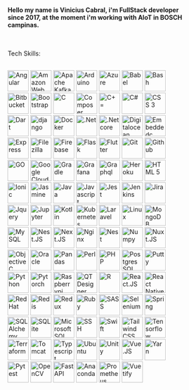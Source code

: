 <div style="width: 100%; display: flex; flex-direction: column; align-items: center; justify-content: center;">
    <div style="width: 80%; display: flex; padding-bottom: 30px;">
        <h4>Hello my name is Vinicius Cabral, i'm FullStack developer since 2017, at the moment i'm working with AIoT in
            BOSCH campinas.</h4>
    </div>
    <div style="width: 80%; display: flex; align-items: center; padding-bottom: 30px;">
        Tech Skills:
    </div>
    <div style="width: 80%; flex-direction: row; flex-wrap: wrap;">
        <img height="48px" width="48px"
            src="https://cdn.jsdelivr.net/gh/devicons/devicon/icons/angularjs/angularjs-original.svg" title="Angular" />
        <img height="48px" width="48px"
            src="https://cdn.jsdelivr.net/gh/devicons/devicon/icons/amazonwebservices/amazonwebservices-original-wordmark.svg"
            title="Amazon Web Services" />
        <img height="48px" width="48px"
            src="https://cdn.jsdelivr.net/gh/devicons/devicon/icons/apachekafka/apachekafka-original-wordmark.svg"
            title="Apache Kafka" />
        <img height="48px" width="48px"
            src="https://cdn.jsdelivr.net/gh/devicons/devicon/icons/arduino/arduino-original.svg" title="Arduino" />
        <img height="48px" width="48px"
            src="https://cdn.jsdelivr.net/gh/devicons/devicon/icons/azure/azure-original.svg" title="Azure" />
        <img height="48px" width="48px"
            src="https://cdn.jsdelivr.net/gh/devicons/devicon/icons/babel/babel-original.svg" title="Babel" />
        <img height="48px" width="48px" src="https://cdn.jsdelivr.net/gh/devicons/devicon/icons/bash/bash-original.svg"
            title="Bash" />
        <img height="48px" width="48px"
            src="https://cdn.jsdelivr.net/gh/devicons/devicon/icons/bitbucket/bitbucket-original-wordmark.svg"
            title="Bitbucket" />
        <img height="48px" width="48px"
            src="https://cdn.jsdelivr.net/gh/devicons/devicon/icons/bootstrap/bootstrap-original-wordmark.svg"
            title="Bootstrap" />
        <img height="48px" width="48px" src="https://cdn.jsdelivr.net/gh/devicons/devicon/icons/c/c-original.svg"
            title="C" />
        <img height="48px" width="48px"
            src="https://cdn.jsdelivr.net/gh/devicons/devicon/icons/composer/composer-original.svg" title="Composer" />
        <img height="48px" width="48px"
            src="https://cdn.jsdelivr.net/gh/devicons/devicon/icons/cplusplus/cplusplus-original.svg" title="C+=" />
        <img height="48px" width="48px"
            src="https://cdn.jsdelivr.net/gh/devicons/devicon/icons/csharp/csharp-original.svg" title="C#" />
        <img height="48px" width="48px"
            src="https://cdn.jsdelivr.net/gh/devicons/devicon/icons/css3/css3-original-wordmark.svg" title="CSS 3" />
        <img height="48px" width="48px" src="https://cdn.jsdelivr.net/gh/devicons/devicon/icons/dart/dart-original.svg"
            title="Dart" />
        <img height="48px" width="48px"
            src="https://cdn.jsdelivr.net/gh/devicons/devicon/icons/django/django-plain-wordmark.svg" title="django" />
        <img height="48px" width="48px"
            src="https://cdn.jsdelivr.net/gh/devicons/devicon/icons/docker/docker-original-wordmark.svg"
            title="Docker" />
        <img height="48px" width="48px"
            src="https://cdn.jsdelivr.net/gh/devicons/devicon/icons/dot-net/dot-net-original-wordmark.svg"
            title=".Net" />
        <img height="48px" width="48px"
            src="https://cdn.jsdelivr.net/gh/devicons/devicon/icons/dotnetcore/dotnetcore-original.svg"
            title=".Netcore" />
        <img height="48px" width="48px"
            src="https://cdn.jsdelivr.net/gh/devicons/devicon/icons/digitalocean/digitalocean-original-wordmark.svg"
            title="Digitalocean" />
        <!-- <img height="48px" width="48px" src="https://cdn.jsdelivr.net/gh/devicons/devicon/icons/elixir/elixir-original-wordmark.svg" title="Elixir"/> -->
        <img height="48px" width="48px"
            src="https://cdn.jsdelivr.net/gh/devicons/devicon/icons/embeddedc/embeddedc-original-wordmark.svg"
            title="Embeddedc" />
        <img height="48px" width="48px"
            src="https://cdn.jsdelivr.net/gh/devicons/devicon/icons/express/express-original.svg" title="Express" />
        <img height="48px" width="48px"
            src="https://cdn.jsdelivr.net/gh/devicons/devicon/icons/filezilla/filezilla-plain.svg" title="Filezilla" />
        <img height="48px" width="48px"
            src="https://cdn.jsdelivr.net/gh/devicons/devicon/icons/firebase/firebase-plain.svg" title="Firebase" />
        <img height="48px" width="48px"
            src="https://cdn.jsdelivr.net/gh/devicons/devicon/icons/flask/flask-original.svg" title="Flask" />
        <img height="48px" width="48px"
            src="https://cdn.jsdelivr.net/gh/devicons/devicon/icons/flutter/flutter-original.svg" title="Flutter" />
        <img height="48px" width="48px"
            src="https://cdn.jsdelivr.net/gh/devicons/devicon/icons/git/git-original-wordmark.svg" title="Git" />
        <img height="48px" width="48px"
            src="https://cdn.jsdelivr.net/gh/devicons/devicon/icons/github/github-original.svg" title="Github" />
        <img height="48px" width="48px" src="https://cdn.jsdelivr.net/gh/devicons/devicon/icons/go/go-original.svg"
            title="GO" />
        <img height="48px" width="48px"
            src="https://cdn.jsdelivr.net/gh/devicons/devicon/icons/googlecloud/googlecloud-original-wordmark.svg"
            title="Google Cloud" />
        <img height="48px" width="48px" src="https://cdn.jsdelivr.net/gh/devicons/devicon/icons/gradle/gradle-plain.svg"
            title="Gradle" />
        <img height="48px" width="48px"
            src="https://cdn.jsdelivr.net/gh/devicons/devicon/icons/grafana/grafana-original-wordmark.svg"
            title="Grafana" />
        <img height="48px" width="48px"
            src="https://cdn.jsdelivr.net/gh/devicons/devicon/icons/graphql/graphql-plain.svg" title="Graphql" />
        <!-- <img height="48px" width="48px" src="https://cdn.jsdelivr.net/gh/devicons/devicon/icons/haskell/haskell-original-wordmark.svg" title="haskell"/> -->
        <img height="48px" width="48px"
            src="https://cdn.jsdelivr.net/gh/devicons/devicon/icons/heroku/heroku-original-wordmark.svg"
            title="Heroku" />
        <img height="48px" width="48px"
            src="https://cdn.jsdelivr.net/gh/devicons/devicon/icons/html5/html5-original-wordmark.svg" title="HTML 5" />
        <img height="48px" width="48px"
            src="https://cdn.jsdelivr.net/gh/devicons/devicon/icons/ionic/ionic-original.svg" title="Ionic" />
        <img height="48px" width="48px"
            src="https://cdn.jsdelivr.net/gh/devicons/devicon/icons/jasmine/jasmine-plain-wordmark.svg"
            title="Jasmine" />
        <img height="48px" width="48px"
            src="https://cdn.jsdelivr.net/gh/devicons/devicon/icons/java/java-original-wordmark.svg" title="Java" />
        <img height="48px" width="48px"
            src="https://cdn.jsdelivr.net/gh/devicons/devicon/icons/javascript/javascript-original.svg"
            title="Javascript" />
        <img height="48px" width="48px" src="https://cdn.jsdelivr.net/gh/devicons/devicon/icons/jest/jest-plain.svg"
            title="Jest" />
        <img height="48px" width="48px"
            src="https://cdn.jsdelivr.net/gh/devicons/devicon/icons/jenkins/jenkins-original.svg" title="Jenkins" />
        <img height="48px" width="48px"
            src="https://cdn.jsdelivr.net/gh/devicons/devicon/icons/jira/jira-original-wordmark.svg" title="Jira" />
        <img height="48px" width="48px"
            src="https://cdn.jsdelivr.net/gh/devicons/devicon/icons/jquery/jquery-original-wordmark.svg"
            title="Jquery" />
        <!-- <img height="48px" width="48px" src="https://cdn.jsdelivr.net/gh/devicons/devicon/icons/julia/julia-original-wordmark.svg" title="julia"/> -->
        <img height="48px" width="48px"
            src="https://cdn.jsdelivr.net/gh/devicons/devicon/icons/jupyter/jupyter-original-wordmark.svg"
            title="Jupyter" />
        <img height="48px" width="48px"
            src="https://cdn.jsdelivr.net/gh/devicons/devicon/icons/kotlin/kotlin-original-wordmark.svg"
            title="Kotlin" />
        <img height="48px" width="48px"
            src="https://cdn.jsdelivr.net/gh/devicons/devicon/icons/kubernetes/kubernetes-plain-wordmark.svg"
            title="Kubernetes" />
        <img height="48px" width="48px"
            src="https://cdn.jsdelivr.net/gh/devicons/devicon/icons/laravel/laravel-plain-wordmark.svg"
            title="Laravel" />
        <!-- <img height="48px" width="48px" src="https://cdn.jsdelivr.net/gh/devicons/devicon/icons/lua/lua-original-wordmark.svg" title="lua"/> -->
        <img height="48px" width="48px"
            src="https://cdn.jsdelivr.net/gh/devicons/devicon/icons/linux/linux-original.svg" title="Linux" />
        <img height="48px" width="48px"
            src="https://cdn.jsdelivr.net/gh/devicons/devicon/icons/mongodb/mongodb-original-wordmark.svg"
            title="MongoDB" />
        <img height="48px" width="48px"
            src="https://cdn.jsdelivr.net/gh/devicons/devicon/icons/mysql/mysql-original-wordmark.svg" title="MySQL" />
        <img height="48px" width="48px"
            src="https://cdn.jsdelivr.net/gh/devicons/devicon/icons/nestjs/nestjs-plain-wordmark.svg" title="Nest.JS" />
        <img height="48px" width="48px"
            src="https://cdn.jsdelivr.net/gh/devicons/devicon/icons/nextjs/nextjs-original.svg" title="Next.JS" />
        <img height="48px" width="48px"
            src="https://cdn.jsdelivr.net/gh/devicons/devicon/icons/nginx/nginx-original.svg" title="Nginx" />
        <img height="48px" width="48px"
            src="https://cdn.jsdelivr.net/gh/devicons/devicon/icons/nodejs/nodejs-original-wordmark.svg" title="Nest" />
        <img height="48px" width="48px"
            src="https://cdn.jsdelivr.net/gh/devicons/devicon/icons/numpy/numpy-original-wordmark.svg" title="Numpy" />
        <img height="48px" width="48px"
            src="https://cdn.jsdelivr.net/gh/devicons/devicon/icons/nuxtjs/nuxtjs-original-wordmark.svg"
            title="Nuxt.JS" />
        <img height="48px" width="48px"
            src="https://cdn.jsdelivr.net/gh/devicons/devicon/icons/objectivec/objectivec-plain.svg"
            title="Objective C" />
        <img height="48px" width="48px"
            src="https://cdn.jsdelivr.net/gh/devicons/devicon/icons/oracle/oracle-original.svg" title="Oracle" />
        <img height="48px" width="48px"
            src="https://cdn.jsdelivr.net/gh/devicons/devicon/icons/pandas/pandas-original-wordmark.svg"
            title="Pandas" />
        <img height="48px" width="48px" src="https://cdn.jsdelivr.net/gh/devicons/devicon/icons/perl/perl-original.svg"
            title="Perl" />
        <img height="48px" width="48px" src="https://cdn.jsdelivr.net/gh/devicons/devicon/icons/php/php-original.svg"
            title="PHP" />
        <img height="48px" width="48px"
            src="https://cdn.jsdelivr.net/gh/devicons/devicon/icons/postgresql/postgresql-original-wordmark.svg"
            title="Postgres SQL" />
        <img height="48px" width="48px"
            src="https://cdn.jsdelivr.net/gh/devicons/devicon/icons/putty/putty-original.svg" title="Putty" />
        <img height="48px" width="48px"
            src="https://cdn.jsdelivr.net/gh/devicons/devicon/icons/python/python-original-wordmark.svg"
            title="Python" />
        <img height="48px" width="48px"
            src="https://cdn.jsdelivr.net/gh/devicons/devicon/icons/pytorch/pytorch-original-wordmark.svg"
            title="Pytorch" />
        <img height="48px" width="48px"
            src="https://cdn.jsdelivr.net/gh/devicons/devicon/icons/raspberrypi/raspberrypi-original-wordmark.svg"
            title="Raspberrypi" />
        <img height="48px" width="48px" src="https://cdn.jsdelivr.net/gh/devicons/devicon/icons/qt/qt-original.svg"
            title="QT Designer" />
        <img height="48px" width="48px" src="https://cdn.jsdelivr.net/gh/devicons/devicon/icons/r/r-original.svg"
            title="R" />
        <img height="48px" width="48px"
            src="https://cdn.jsdelivr.net/gh/devicons/devicon/icons/react/react-original-wordmark.svg"
            title="React.JS" />
        <img height="48px" width="48px"
            src="https://cdn.jsdelivr.net/gh/devicons/devicon/icons/react/react-original-wordmark.svg"
            title="React Native" />
        <img height="48px" width="48px"
            src="https://cdn.jsdelivr.net/gh/devicons/devicon/icons/redhat/redhat-plain-wordmark.svg" title="Red Hat" />
        <img height="48px" width="48px"
            src="https://cdn.jsdelivr.net/gh/devicons/devicon/icons/redis/redis-original-wordmark.svg" title="Redis" />
        <img height="48px" width="48px"
            src="https://cdn.jsdelivr.net/gh/devicons/devicon/icons/redux/redux-original.svg" title="Redux" />
        <img height="48px" width="48px"
            src="https://cdn.jsdelivr.net/gh/devicons/devicon/icons/ruby/ruby-original-wordmark.svg" title="Ruby" />
        <!-- <img height="48px" width="48px" src="https://cdn.jsdelivr.net/gh/devicons/devicon/icons/rust/rust-plain.svg" title="rust"/> -->
        <img height="48px" width="48px" src="https://cdn.jsdelivr.net/gh/devicons/devicon/icons/sass/sass-original.svg"
            title="SASS" />
        <img height="48px" width="48px"
            src="https://cdn.jsdelivr.net/gh/devicons/devicon/icons/selenium/selenium-original.svg" title="Selenium" />
        <!-- <img height="48px" width="48px" src="https://cdn.jsdelivr.net/gh/devicons/devicon/icons/solidity/solidity-original.svg" title="solidity"/> -->
        <img height="48px" width="48px"
            src="https://cdn.jsdelivr.net/gh/devicons/devicon/icons/spring/spring-original-wordmark.svg"
            title="Spring" />
        <img height="48px" width="48px"
            src="https://cdn.jsdelivr.net/gh/devicons/devicon/icons/sqlalchemy/sqlalchemy-original-wordmark.svg"
            title="SQL Alchemy" />
        <img height="48px" width="48px"
            src="https://cdn.jsdelivr.net/gh/devicons/devicon/icons/sqlite/sqlite-original-wordmark.svg"
            title="SQLite" />
        <img height="48px" width="48px"
            src="https://cdn.jsdelivr.net/gh/devicons/devicon/icons/microsoftsqlserver/microsoftsqlserver-plain-wordmark.svg"
            title="Microsoft SQL Server" />
        <img height="48px" width="48px"
            src="https://cdn.jsdelivr.net/gh/devicons/devicon/icons/ssh/ssh-original-wordmark.svg" title="SSH" />
        <img height="48px" width="48px"
            src="https://cdn.jsdelivr.net/gh/devicons/devicon/icons/swift/swift-original-wordmark.svg" title="Swift" />
        <img height="48px" width="48px"
            src="https://cdn.jsdelivr.net/gh/devicons/devicon/icons/tailwindcss/tailwindcss-original-wordmark.svg"
            title="Tailwind CSS" />
        <img height="48px" width="48px"
            src="https://cdn.jsdelivr.net/gh/devicons/devicon/icons/tensorflow/tensorflow-original-wordmark.svg"
            title="Tensorflow" />
        <img height="48px" width="48px"
            src="https://cdn.jsdelivr.net/gh/devicons/devicon/icons/terraform/terraform-original-wordmark.svg"
            title="Terraform" />
        <img height="48px" width="48px"
            src="https://cdn.jsdelivr.net/gh/devicons/devicon/icons/tomcat/tomcat-original-wordmark.svg"
            title="Tomcat" />
        <img height="48px" width="48px"
            src="https://cdn.jsdelivr.net/gh/devicons/devicon/icons/typescript/typescript-original.svg"
            title="Typescript" />
        <img height="48px" width="48px"
            src="https://cdn.jsdelivr.net/gh/devicons/devicon/icons/ubuntu/ubuntu-plain-wordmark.svg" title="Ubuntu" />
        <img height="48px" width="48px"
            src="https://cdn.jsdelivr.net/gh/devicons/devicon/icons/unity/unity-original-wordmark.svg" title="Unity" />
        <img height="48px" width="48px"
            src="https://cdn.jsdelivr.net/gh/devicons/devicon/icons/vuejs/vuejs-original-wordmark.svg" title="Vue.JS" />
        <img height="48px" width="48px"
            src="https://cdn.jsdelivr.net/gh/devicons/devicon/icons/yarn/yarn-original-wordmark.svg" title="Yarn" />
        <img height="48px" width="48px"
            src="https://cdn.jsdelivr.net/gh/devicons/devicon/icons/pytest/pytest-original-wordmark.svg"
            title="Pytest" />
        <img height="48px" width="48px"
            src="https://cdn.jsdelivr.net/gh/devicons/devicon/icons/opencv/opencv-original-wordmark.svg"
            title="OpenCV" />
        <img height="48px" width="48px"
            src="https://cdn.jsdelivr.net/gh/devicons/devicon/icons/fastapi/fastapi-original-wordmark.svg"
            title="FastAPI" />
        <img height="48px" width="48px"
            src="https://cdn.jsdelivr.net/gh/devicons/devicon/icons/anaconda/anaconda-original-wordmark.svg"
            title="Anaconda" />
        <img height="48px" width="48px"
            src="https://cdn.jsdelivr.net/gh/devicons/devicon/icons/prometheus/prometheus-original-wordmark.svg"
            title="Prometheus" />
        <img height="48px" width="48px"
            src="https://cdn.jsdelivr.net/gh/devicons/devicon/icons/vuetify/vuetify-original.svg" title="Vuetify" />
    </div>


</div>
